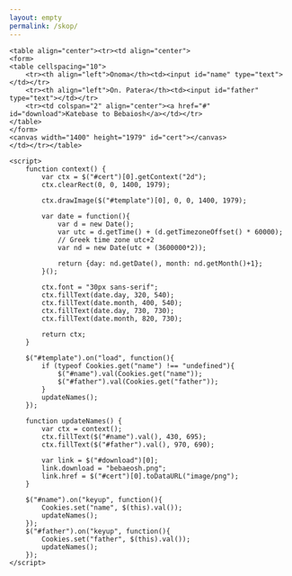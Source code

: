 ```yaml
---
layout: empty
permalink: /skop/
---
```

<head>
	<meta charset="utf-8">
	<script src="https://ajax.googleapis.com/ajax/libs/jquery/3.6.0/jquery.min.js"></script>
	<script src="../assets/js/js.cookie-2.2.1.min.js"></script>
	<style>
		#template { display: none; }
		#cert { width: 100%; max-width: 1000px; height:auto; }
	</style>
</head>
<body>
	<img id="template" src="../images/template.png">

	<table align="center"><tr><td align="center">
	<form>
	<table cellspacing="10">
		<tr><th align="left">Onoma</th><td><input id="name" type="text"></td></tr>
		<tr><th align="left">On. Patera</th><td><input id="father" type="text"></td></tr>
		<tr><td colspan="2" align="center"><a href="#" id="download">Katebase to Bebaiosh</a></td></tr>
	</table>
	</form>
	<canvas width="1400" height="1979" id="cert"></canvas>
	</td></tr></table>

	<script>
		function context() { 
			var ctx = $("#cert")[0].getContext("2d");
			ctx.clearRect(0, 0, 1400, 1979);

			ctx.drawImage($("#template")[0], 0, 0, 1400, 1979);

			var date = function(){
				var d = new Date();
				var utc = d.getTime() + (d.getTimezoneOffset() * 60000);
				// Greek time zone utc+2
				var nd = new Date(utc + (3600000*2));

				return {day: nd.getDate(), month: nd.getMonth()+1};
			}();

			ctx.font = "30px sans-serif";
			ctx.fillText(date.day, 320, 540);
			ctx.fillText(date.month, 400, 540);
			ctx.fillText(date.day, 730, 730);
			ctx.fillText(date.month, 820, 730);
			
			return ctx;
		}

		$("#template").on("load", function(){
			if (typeof Cookies.get("name") !== "undefined"){
				$("#name").val(Cookies.get("name"));
				$("#father").val(Cookies.get("father"));
			}
			updateNames();
		});

		function updateNames() {
			var ctx = context();
			ctx.fillText($("#name").val(), 430, 695);
			ctx.fillText($("#father").val(), 970, 690);

			var link = $("#download")[0];
			link.download = "bebaeosh.png";
			link.href = $("#cert")[0].toDataURL("image/png");
		}

		$("#name").on("keyup", function(){
			Cookies.set("name", $(this).val());
			updateNames();
		});
		$("#father").on("keyup", function(){
			Cookies.set("father", $(this).val());
			updateNames();
		});
	</script>
</body>